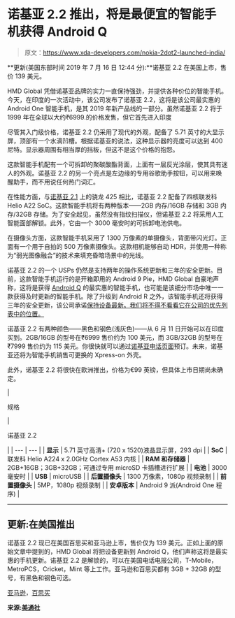 # 诺基亚 2.2 推出，将是最便宜的智能手机获得 Android Q

> 原文：<https://www.xda-developers.com/nokia-2dot2-launched-india/>

**更新(美国东部时间 2019 年 7 月 16 日 12:44 分):**诺基亚 2.2 在美国上市，售价 139 美元。

HMD Global 凭借诺基亚品牌的实力一直保持强劲，并提供各种价位的智能手机。今天，在印度的一次活动中，该公司发布了诺基亚 2.2，这将是该公司最实惠的 Android One 智能手机，是其 2019 年新产品线的一部分。虽然诺基亚 2.2 将于 1999 年在全球以大约₹6999.的价格发售，但它首先进入印度

尽管其入门级价格，诺基亚 2.2 仍采用了现代的外观，配备了 5.71 英寸的大显示屏，顶部有一个水滴凹槽。根据诺基亚的说法，这种显示器的亮度可以达到 400 尼特。显示器周围有相当厚的挡板，但这不是这个价格的抱怨。

这款智能手机配有一个可拆卸的聚碳酸酯背面，上面有一层反光涂层，使其具有迷人的外观。诺基亚 2.2 的另一个亮点是左边缘的专用谷歌助手按钮，可以用来唤醒助手，而不用说任何热门词汇。

在性能方面，与[诺基亚 2.1](https://www.xda-developers.com/nokia-2-1-android-pie-go/) 上的骁龙 425 相比，诺基亚 2.2 配备了四核联发科 Helio A22 SoC。这款智能手机将有两种版本——2GB 内存/16GB 存储和 3GB 内存/32GB 存储。为了安全起见，虽然没有指纹扫描仪，但诺基亚 2.2 将采用人工智能面部解锁。此外，它由一个 3000 毫安时的可拆卸电池供电。

在摄像头方面，这款智能手机采用了 1300 万像素的单摄像头，背面带闪光灯。正面有一个用于自拍的 500 万像素摄像头。这款相机能够自动 HDR，并使用一种称为“弱光图像融合”的技术来填充昏暗场景中的光线。

诺基亚 2.2 的一个 USPs 仍然是支持两年的操作系统更新和三年的安全更新。目前，这款智能手机运行的是开箱即用的 Android 9 Pie，HMD Global 自豪地声称，这将是获得 [Android Q](https://www.xda-developers.com/android-q-smart-stay-screen-attention/) 的最实惠的智能手机，也可能是该细分市场中唯一一款获得及时更新的智能手机。除了升级到 Android R 之外，该智能手机还将获得三年的安全更新，该公司承诺[保持设备最新。我们将不得不看看它在公司的优先列表中的位置。](https://youtu.be/EA4sZrWXx7k?t=197)

诺基亚 2.2 有两种颜色——黑色和钢色(浅灰色)——从 6 月 11 日开始可以在印度买到。2GB/16GB 的型号在₹6999 售价约为 100 美元，而 3GB/32GB 的型号在₹7999 售价约为 115 美元。你很快就可以通过[诺基亚电话页面](https://www.nokia.com/phones/en_in)预订。未来，诺基亚还将为智能手机销售可更换的 Xpress-on 外壳。

此外，诺基亚 2.2 将很快在欧洲推出，价格为€99 英镑，但具体上市日期尚未确定。

| 

规格

 | 

诺基亚 2.2

 |
| --- | --- |
| **显示** | 5.71 英寸高清+ (720 x 1520)液晶显示屏，293 dpi |
| **SoC** | 联发科 Helio A224 x 2.0GHz Cortex A53 内核 |
| **RAM 和存储器** | 2GB+16GB；3GB+32GB；可通过专用 microSD 卡插槽进行扩展 |
| **电池** | 3000 毫安时 |
| **USB** | microUSB |
| **后置摄像头** | 1300 万像素，1080p 视频录制 |
| **前置摄像头** | 5MP，1080p 视频录制 |
| **安卓版本** | Android 9 派(Android One 程序) |

* * *

## 更新:在美国推出

诺基亚 2.2 现已在美国百思买和亚马逊上市，售价仅为 139 美元。正如上面的原始文章中提到的，HMD Global 将把设备更新到 Android Q，他们声称这将是最实惠的手机更新。诺基亚 2.2 是解锁的，可以在美国电话电报公司，T-Mobile，MetroPCS，Cricket，Mint 等上工作。亚马逊和百思买都有 3GB + 32GB 的型号，有黑色和钢色可选。

[亚马逊](https://www.amazon.com/Nokia-2-2-Unlocked-Smartphone-T-Mobile/dp/B07SWFLKYW?tag=xda-7igpo0h-20&ascsubtag=UUxdaUeUpU24982&asc_refurl=https%3A%2F%2Fwww.xda-developers.com%2Fnokia-2dot2-launched-india%2F&asc_campaign=Short-Term)，[百思买](https://shop-links.co/link/?exclusive=1&publisher_slug=xda&article_name=%5BUpdate%3A+Launched+in+US%5D+Nokia+2.2+with+Android+One%2C+up+to+3GB+RAM+will+be+the+cheapest+smartphone+to+get+Android+Q&article_url=https%3A%2F%2Fwww.xda-developers.com%2Fnokia-2dot2-launched-india%2F&u1=UUxdaUeUpU24982&url=https%3A%2F%2Fwww.bestbuy.com%2Fsite%2Fnokia-2-2-with-32gb-memory-cell-phone-unlocked-steel%2F6352569.p%3FskuId%3D6352569%26ref%3D199%26loc%3DTM20TXf59aU%26acampID%3D1%26siteID%3DTM20TXf59aU-UFUfjaRaEExcoVNLWiRsRA)

**来源:[美通社](https://www.prnewswire.com/news-releases/the-nokia-2-2-offers-the-latest-advances-in-ai-and-android-at-an-accessible-price-now-shipping-in-the-united-states-300885344.html)**